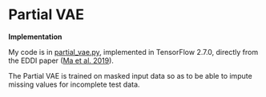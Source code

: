 # Partial VAE
<B>Implementation</B>

My code is in <a href=partial_vae.py>partial_vae.py</a>, implemented in TensorFlow 2.7.0, directly from the EDDI paper (<a href=https://arxiv.org/abs/1809.11142>Ma et al. 2019</a>).

The Partial VAE is trained on masked input data so as to be able to impute missing values for incomplete test data. 



